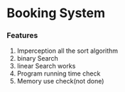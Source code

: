 ﻿<body>
  <h1>Booking System</h1>
  <h3>Features</h3>
  <ol>
    <li>Imperception all the sort algorithm</li>
    <li>binary Search</li>
    <li>linear Search works</li>
    <li>Program running time check</li>
    <li>Memory use check(not done)</li>
  </ol>
</body>
